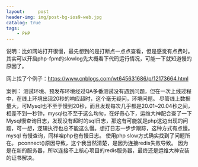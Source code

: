 ```yaml
---
layout:     post
header-img: img/post-bg-ios9-web.jpg
catalog: true
tags:
    - PHP
---
```


说明：比如网站打开很慢，最先想到的是打断点一点点查看，但是感觉有点费时。其实可以开启php-fpm的slowlog先大概看下代码运行情况，可能一下就知道慢的原因了。


网上找了个例子：https://www.cnblogs.com/wt645631686/p/12173664.html

案例：
测试环境、预发布环境经过QA多番测试没有遇到问题，但在一次上线过程中，在线上环境出现20秒的响应超时，这个毫无疑问，环境问题。
尽管线上数据量大，可Mysql也不至于慢到20秒，而且发现每次几乎都是20.01~20.04秒之间，相差不到一秒钟，mysql也不至于这么均匀，在好奇心下，运维大神配合查了一下Mysql慢查询日志，发现没有超时的sql日志，那这有可能就是php这边出现的问题，可一想，逻辑执行也总不能这么慢。想打日志一步步跟踪，这种方式有点慢。mysql 有慢查询，同样咱php也有慢日志。
使用php slow方式确实找到了问题所在。
pconnect()原因导致，这个我当然清楚，是因为连接redis失败导致。 因为是在新的服务器，所以连接不上核心项目的redis服务器，最终还是运维大神安装的证书解决。